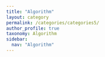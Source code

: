 ```yaml
---
title: "Algorithm"
layout: category
permalink: /categories/categories5/
author_profile: true
taxonomy: Algorithm
sidebar:
  nav: "Algorithm"
---
```


